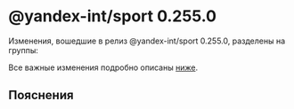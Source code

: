 # @yandex-int/sport 0.255.0

<!-- ЧЕЛОВЕЧЕСКОЕ ВСТУПЛЕНИЕ -->

Изменения, вошедшие в релиз @yandex-int/sport 0.255.0, разделены на группы:

Все важные изменения подробно описаны [ниже](#Пояснения).

## Пояснения

